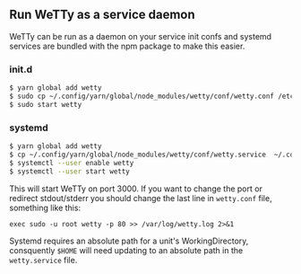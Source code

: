 ## Run WeTTy as a service daemon

WeTTy can be run as a daemon on your service init confs and systemd services are
bundled with the npm package to make this easier.

### init.d

```bash
$ yarn global add wetty
$ sudo cp ~/.config/yarn/global/node_modules/wetty/conf/wetty.conf /etc/init
$ sudo start wetty
```

### systemd

```bash
$ yarn global add wetty
$ cp ~/.config/yarn/global/node_modules/wetty/conf/wetty.service  ~/.config/systemd/user/
$ systemctl --user enable wetty
$ systemctl --user start wetty
```

This will start WeTTy on port 3000. If you want to change the port or redirect
stdout/stderr you should change the last line in `wetty.conf` file, something
like this:

```systemd
exec sudo -u root wetty -p 80 >> /var/log/wetty.log 2>&1
```

Systemd requires an absolute path for a unit's WorkingDirectory, consquently
`$HOME` will need updating to an absolute path in the `wetty.service` file.
